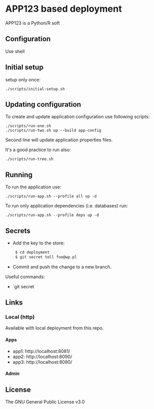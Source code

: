 # APP123 based deployment

APP123 is a Python/R soft
## Configuration 

Use shell

## Initial setup
setup only once:

```shell
./scripts/initial-setup.sh
```

## Updating configuration

To create and update application configuration use following scripts:

```shell
./scripts/run-one.sh 
./scripts/run-two.sh up --build app-config
```

Second line will update application properties files.

It's a good practice to run also:

```shell
./scripts/run-tree.sh 
```

## Running

To run the application use:

```shell
./scripts/run-app.sh --profile all up -d
```

To run only application dependencies (i.e. databases) run:

```shell
./scripts/run-app.sh --profile deps up -d
```

## Secrets

 * Add the key to the store:
   ```bash
    $ cd deployment
    $ git secret tell foo@wp.pl
   ```
 * Commit and push the change to a new branch.

Useful commands:
* `git secret 

## Links

### Local (http)

Available with local deployment from this repo.

#### Apps

- app1: http://localhost:8081/
- app2: http://localhost:8090/
- app3: http://localhost:8080/

#### Admin

## License
The GNU General Public License v3.0

